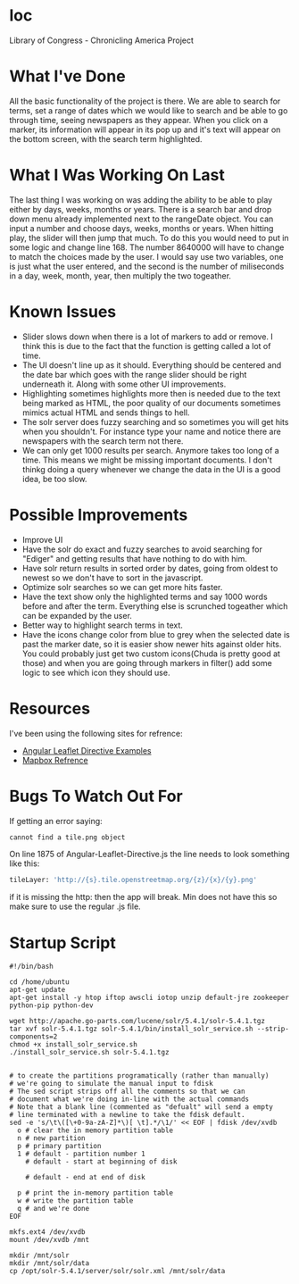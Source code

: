 # loc
Library of Congress - Chronicling America Project


What I've Done
=============

All the basic functionality of the project is there. We are able to search for terms, set a range of dates which we would like to search and be able to go through time, seeing newspapers as they appear. When you click on a marker, its information will appear in its pop up and it's text will appear on the bottom screen, with the search term highlighted. 

What I Was Working On Last
==========================

The last thing I was working on was adding the ability to be able to play either by days, weeks, months or years. There is a search bar and drop down menu already implemented next to the rangeDate object. You can input a number and choose days, weeks, months or years. When hitting play, the slider will then jump that much. To do this you would need to put in some logic and change line 168. The number 8640000 will have to change to match the choices made by the user. I would say use two variables, one is just what the user entered, and the second is the number of miliseconds in a day, week, month, year, then multiply the two togeather.

Known Issues
============

- Slider slows down when there is a lot of markers to add or remove. I think this is due to the fact that the function is getting called a lot of time. 
- The UI doesn't line up as it should. Everything should be centered and the date bar which goes with the range slider should be right underneath it. Along with some other UI improvements. 
- Highlighting sometimes highlights more then is needed due to the text being marked as HTML, the poor quality of our documents sometimes mimics actual HTML and sends things to hell. 
- The solr server does fuzzy searching and so sometimes you will get hits when you shouldn't. For instance type your name and notice there are newspapers with the search term not there. 
- We can only get 1000 results per search. Anymore takes too long of a time. This means we might be missing important documents. I don't thinkg doing a query whenever we change the data in the UI is a good idea, be too slow. 

Possible Improvements
=====================
- Improve UI
- Have the solr do exact and fuzzy searches to avoid searching for "Ediger" and getting results that have nothing to do with him. 
- Have solr return results in sorted order by dates, going from oldest to newest so we don't have to sort in the javascript.
- Optimize solr searches so we can get more hits faster.
- Have the text show only the highlighted terms and say 1000 words before and after the term. Everything else is scrunched togeather which can be expanded by the user. 
- Better way to highlight search terms in text.
- Have the icons change color from blue to grey when the selected date is past the marker date, so it is easier show newer hits against older hits. You could probably just get two custom icons(Chuda is pretty good at those) and when you are going through markers in filter() add some logic to see which icon they should use. 

Resources
=========

I've been using the following sites for refrence:
* [Angular Leaflet Directive Examples](http://tombatossals.github.io/angular-leaflet-directive/examples/0000-viewer.html#/markers/events-add-example)
* [Mapbox Refrence](https://www.mapbox.com/mapbox.js/example/v1.0.0/change-marker-color-click/)

Bugs To Watch Out For
=====================

If getting an error saying:
```sh
cannot find a tile.png object 
```
On line 1875 of Angular-Leaflet-Directive.js the line needs to look something like this:
```sh
tileLayer: 'http://{s}.tile.openstreetmap.org/{z}/{x}/{y}.png'
```
if it is missing the http: then the app will break. Min does not have this so make sure to use the regular .js file.

Startup Script
==============
```
#!/bin/bash

cd /home/ubuntu
apt-get update
apt-get install -y htop iftop awscli iotop unzip default-jre zookeeper python-pip python-dev

wget http://apache.go-parts.com/lucene/solr/5.4.1/solr-5.4.1.tgz
tar xvf solr-5.4.1.tgz solr-5.4.1/bin/install_solr_service.sh --strip-components=2
chmod +x install_solr_service.sh
./install_solr_service.sh solr-5.4.1.tgz


# to create the partitions programatically (rather than manually)
# we're going to simulate the manual input to fdisk
# The sed script strips off all the comments so that we can 
# document what we're doing in-line with the actual commands
# Note that a blank line (commented as "defualt" will send a empty
# line terminated with a newline to take the fdisk default.
sed -e 's/\t\([\+0-9a-zA-Z]*\)[ \t].*/\1/' << EOF | fdisk /dev/xvdb
  o # clear the in memory partition table
  n # new partition
  p # primary partition
  1 # default - partition number 1
    # default - start at beginning of disk

    # default - end at end of disk 

  p # print the in-memory partition table
  w # write the partition table
  q # and we're done
EOF

mkfs.ext4 /dev/xvdb
mount /dev/xvdb /mnt

mkdir /mnt/solr
mkdir /mnt/solr/data
cp /opt/solr-5.4.1/server/solr/solr.xml /mnt/solr/data
```
